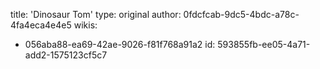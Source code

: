 title: 'Dinosaur Tom'
type: original
author: 0fdcfcab-9dc5-4bdc-a78c-4fa4eca4e4e5
wikis:
  - 056aba88-ea69-42ae-9026-f81f768a91a2
id: 593855fb-ee05-4a71-add2-1575123cf5c7

